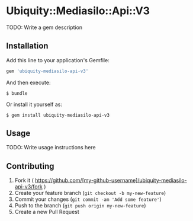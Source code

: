 # Ubiquity::Mediasilo::Api::V3

TODO: Write a gem description

## Installation

Add this line to your application's Gemfile:

```ruby
gem 'ubiquity-mediasilo-api-v3'
```

And then execute:

    $ bundle

Or install it yourself as:

    $ gem install ubiquity-mediasilo-api-v3

## Usage

TODO: Write usage instructions here

## Contributing

1. Fork it ( https://github.com/[my-github-username]/ubiquity-mediasilo-api-v3/fork )
2. Create your feature branch (`git checkout -b my-new-feature`)
3. Commit your changes (`git commit -am 'Add some feature'`)
4. Push to the branch (`git push origin my-new-feature`)
5. Create a new Pull Request
